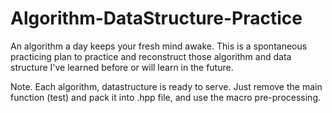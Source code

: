# Algorithm-DataStructure-Practice
An algorithm a day keeps your fresh mind awake.
This is a spontaneous practicing plan to practice and reconstruct
those algorithm and data structure I've learned before or will learn in the future.

Note.
Each algorithm, datastructure is ready to serve.
Just remove the main function (test) and pack it into .hpp file,
and use the macro pre-processing.
